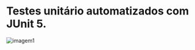 # Testes unitário automatizados com JUnit 5.

![imagem1](https://img.myloview.pl/plakaty/test-icon-700-337348128.jpg)
